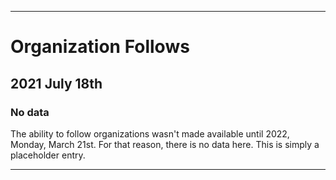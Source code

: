 
***

# Organization Follows

## 2021 July 18th

### No data

The ability to follow organizations wasn't made available until 2022, Monday, March 21st. For that reason, there is no data here. This is simply a placeholder entry.

***
